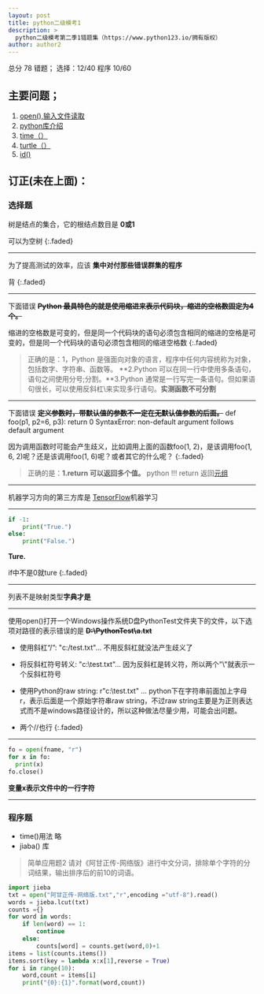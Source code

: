 ```yaml
---
layout: post
title: python二级模考1
description: >
  python二级模考第二季1错题集（https://www.python123.io/拥有版权）
author: author2
---
```


总分 78
错题； 选择：12/40  程序 10/60

## 主要问题；
1. [open(),输入文件读取](http://www.runoob.com/python/python-func-open.html)
2. [python库介绍]([https://blog.csdn.net/qq_26658517/article/details/8094872](https://www.cnblogs.com/maplered/p/7843232.html)2)
3. [time（）](http://www.runoob.com/python/att-time-time.html)
4. [turtle（）](https://www.cnblogs.com/chen0307/articles/9645138.html)
5. [id()](http://www.runoob.com/python/python-func-id.html)
## 订正(未在上面)：

### 选择题
树是结点的集合，它的根结点数目是 **0或1**

可以为空树
{:.faded}

---

为了提高测试的效率，应该 **集中对付那些错误群集的程序** 

背
{:.faded}

-----

下面错误 ~~**Python 最具特色的就是使用缩进来表示代码块，缩进的空格数固定为4个。**~~

缩进的空格数是可变的，但是同一个代码块的语句必须包含相同的缩进的空格是可变的，但是同一个代码块的语句必须包含相同的缩进空格数
{:.faded}

>正确的是：1，Python 是强面向对象的语言，程序中任何内容统称为对象，包括数字、字符串、函数等。 **2.Python 可以在同一行中使用多条语句，语句之间使用分号;分割。**3.Python 通常是一行写完一条语句。但如果语句很长，可以使用反斜杠\来实现多行语句。**实测函数不可分割**

---

下面错误 ~~**定义参数时，带默认值的参数不一定在无默认值参数的后面。**~~
‪‬‪‬‪‬‪‬‮‬‭‬‪‬‪‬‪‬‪‬‪‬‪‬‮‬‪‬‭‬‪def foo(p1, p2=6, p3):
	return 0
SyntaxError: non-default argument follows default argument

因为调用函数时可能会产生歧义，比如调用上面的函数foo(1, 2)，是该调用foo(1, 6, 2)呢？还是该调用foo(1, 6)呢？或者其它的什么呢？
{:.faded}

>正确的是：**1.return 可以返回多个值。** python !!! return 返回[元组](http://www.runoob.com/python/python-tuples.html)

---

机器学习方向的第三方库是 [TensorFlow](http://www.tensorfly.cn/)机器学习

---

~~~py
if -1:
    print("True.")
else:
    print("False.")
~~~
**Ture.**

if中不是0就ture
{:.faded}

---

列表不是映射类型**字典才是**

---

使用open()打开一个Windows操作系统D盘PythonTest文件夹下的文件，以下选项对路径的表示错误的是 ~~**D:\PythonTest\a.txt**~~

- 使用斜杠“/”: "c:/test.txt"… 不用反斜杠就没法产生歧义了 

- 将反斜杠符号转义: "c:\\test.txt"… 因为反斜杠是转义符，所以两个"\\"就表示一个反斜杠符号 
- 使用Python的raw string: r"c:\test.txt" … python下在字符串前面加上字母r，表示后面是一个原始字符串raw string，不过raw string主要是为正则表达式而不是windows路径设计的，所以这种做法尽量少用，可能会出问题。

- 两个//也行
{:.faded}

---

  ~~~py
  fo = open(fname, "r")
  for x in fo:
    print(x)
  fo.close()
  ~~~

**变量x表示文件中的一行字符**

---

### 程序题 
+ time()用法 略
+ jiaba() 库
>简单应用题2
请对《阿甘正传-网络版》进行中文分词，排除单个字符的分词结果，输出排序后的前10的词语。

~~~py
import jieba
txt = open("阿甘正传-网络版.txt","r",encoding ="utf-8").read()
words = jieba.lcut(txt)
counts ={}
for word in words:
    if len(word) == 1:
        continue
    else:
        counts[word] = counts.get(word,0)+1
items = list(counts.items())
items.sort(key = lambda x:x[1],reverse = True)
for i in range(10):
    word,count = items[i]
    print("{0}:{1}".format(word,count))
~~~


